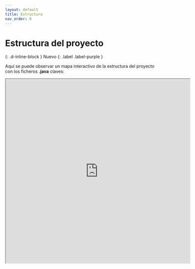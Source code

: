 ```yaml
---
layout: default
title: Estructura
nav_order: 8
---
```


# Estructura del proyecto
{: .d-inline-block }
Nuevo
{: .label .label-purple }

Aquí se puede observar un mapa interactivo de la estructura del proyecto con los ficheros **.java** claves:

<iframe id="inlineFrameExample" title="Inline Frame Example" width="600" height="600" src="https://guillergood.github.io/doc/estructura.html"></iframe>